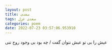 ```yaml
---
layout: post
title: سعدی
tags: سعدی غزل
categories: poem
date: 2022-07-23 03:57:06.953910
---
```


عیش را بی تو عیش نتوان گفت / چه بود بی وجود روح تنی